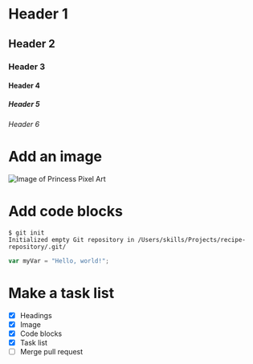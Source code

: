 # Header 1
## Header 2
### Header 3
#### Header 4
##### Header 5
###### Header 6

# Add an image
![Image of Princess Pixel Art](https://thumb.ac-illust.com/56/56107e79a7968bcb377508d8fc3f4345_t.jpeg)


# Add code blocks
```
$ git init
Initialized empty Git repository in /Users/skills/Projects/recipe-repository/.git/
```

``` javascript
var myVar = "Hello, world!";
```

# Make a task list
- [x] Headings
- [x] Image
- [x] Code blocks
- [x] Task list
- [ ] Merge pull request
